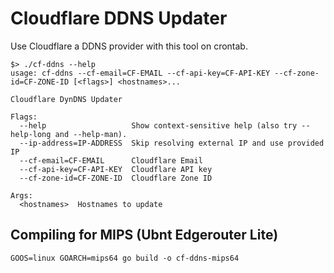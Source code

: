 # Cloudflare DDNS Updater

Use Cloudflare a DDNS provider with this tool on crontab.

```
$> ./cf-ddns --help
usage: cf-ddns --cf-email=CF-EMAIL --cf-api-key=CF-API-KEY --cf-zone-id=CF-ZONE-ID [<flags>] <hostnames>...

Cloudflare DynDNS Updater

Flags:
  --help                   Show context-sensitive help (also try --help-long and --help-man).
  --ip-address=IP-ADDRESS  Skip resolving external IP and use provided IP
  --cf-email=CF-EMAIL      Cloudflare Email
  --cf-api-key=CF-API-KEY  Cloudflare API key
  --cf-zone-id=CF-ZONE-ID  Cloudflare Zone ID

Args:
  <hostnames>  Hostnames to update
```

## Compiling for MIPS (Ubnt Edgerouter Lite)
```
GOOS=linux GOARCH=mips64 go build -o cf-ddns-mips64
```
